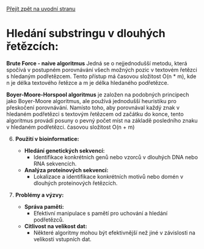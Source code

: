 [Přejít zpět na uvodní stranu](../README.md)

# Hledání substringu v dlouhých řetězcích:

**Brute Force - naive algoritmus** Jedná se o nejjednodušší metodu, která spočívá v postupném porovnávání všech možných pozic v textovém řetězci s hledaným podřetězcem. Tento přístup má časovou složitost O(n * m), kde n je délka textového řetězce a m je délka hledaného podřetězce.

**Boyer-Moore-Horspool algoritmus** je založen na podobných principech jako Boyer-Moore algoritmus, ale používá jednodušší heuristiku pro přeskočení porovnávání. Namísto toho, aby porovnával každý znak v hledaném podřetězci s textovým řetězcem od začátku do konce, tento algoritmus provádí posuny o pevný počet míst na základě posledního znaku v hledaném podřetězci. časovou složitost O(n + m)

6. **Použití v bioinformatice:**
   - **Hledání genetických sekvencí:**
     - Identifikace konkrétních genů nebo vzorců v dlouhých DNA nebo RNA sekvencích.
   - **Analýza proteinových sekvencí:**
     - Lokalizace a identifikace konkrétních motivů nebo domén v dlouhých proteinových řetězcích.

7. **Problémy a výzvy:**
   - **Správa paměti:**
     - Efektivní manipulace s pamětí pro uchování a hledání podřetězců.
   - **Citlivost na velikost dat:**
     - Některé algoritmy mohou být efektivnější než jiné v závislosti na velikosti vstupních dat.
